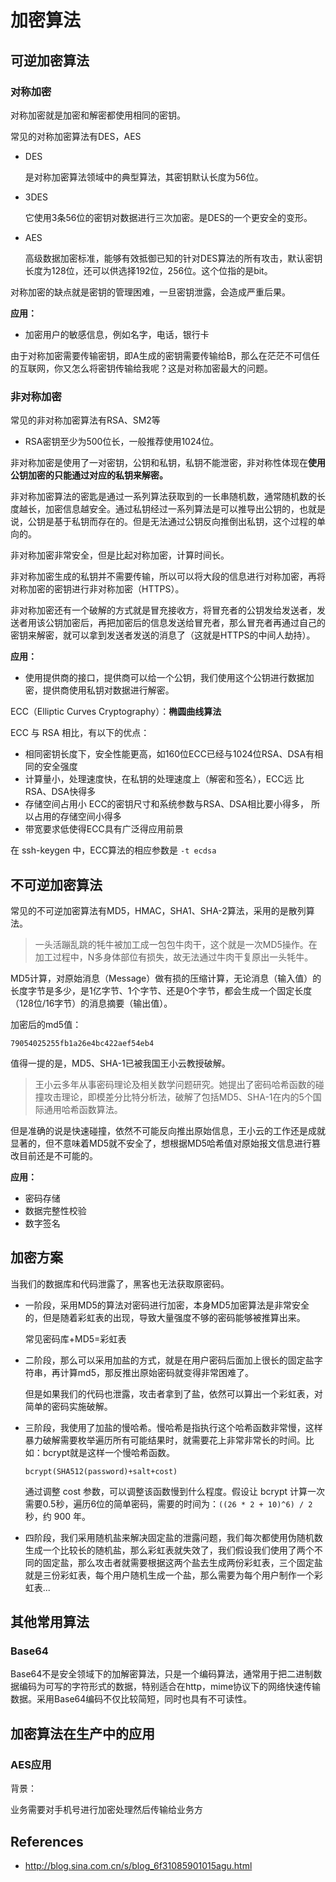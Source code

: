 # 加密算法

## 可逆加密算法

### 对称加密

对称加密就是加密和解密都使用相同的密钥。

常见的对称加密算法有DES，AES

- DES

  是对称加密算法领域中的典型算法，其密钥默认长度为56位。

- 3DES

  它使用3条56位的密钥对数据进行三次加密。是DES的一个更安全的变形。

- AES

  高级数据加密标准，能够有效抵御已知的针对DES算法的所有攻击，默认密钥长度为128位，还可以供选择192位，256位。这个位指的是bit。

对称加密的缺点就是密钥的管理困难，一旦密钥泄露，会造成严重后果。

**应用：**

- 加密用户的敏感信息，例如名字，电话，银行卡

由于对称加密需要传输密钥，即A生成的密钥需要传输给B，那么在茫茫不可信任的互联网，你又怎么将密钥传输给我呢？这是对称加密最大的问题。

### 非对称加密

常见的非对称加密算法有RSA、SM2等

- RSA密钥至少为500位长，一般推荐使用1024位。

非对称加密是使用了一对密钥，公钥和私钥，私钥不能泄密，非对称性体现在**使用公钥加密的只能通过对应的私钥来解密。**

非对称加密算法的密匙是通过一系列算法获取到的一长串随机数，通常随机数的长度越长，加密信息越安全。通过私钥经过一系列算法是可以推导出公钥的，也就是说，公钥是基于私钥而存在的。但是无法通过公钥反向推倒出私钥，这个过程的单向的。

非对称加密非常安全，但是比起对称加密，计算时间长。

非对称加密生成的私钥并不需要传输，所以可以将大段的信息进行对称加密，再将对称加密的密钥进行非对称加密（HTTPS）。

非对称加密还有一个破解的方式就是冒充接收方，将冒充者的公钥发给发送者，发送者用该公钥加密后，再把加密后的信息发送给冒充者，那么冒充者再通过自己的密钥来解密，就可以拿到发送者发送的消息了（这就是HTTPS的中间人劫持）。

**应用：**

- 使用提供商的接口，提供商可以给一个公钥，我们使用这个公钥进行数据加密，提供商使用私钥对数据进行解密。



ECC（Elliptic Curves Cryptography）：**椭圆曲线算法**

 ECC 与 RSA 相比，有以下的优点：

- 相同密钥长度下，安全性能更高，如160位ECC已经与1024位RSA、DSA有相同的安全强度
- 计算量小，处理速度快，在私钥的处理速度上（解密和签名），ECC远 比RSA、DSA快得多
- 存储空间占用小 ECC的密钥尺寸和系统参数与RSA、DSA相比要小得多， 所以占用的存储空间小得多
- 带宽要求低使得ECC具有广泛得应用前景

 在 ssh-keygen 中，ECC算法的相应参数是 `-t ecdsa`



## 不可逆加密算法

常见的不可逆加密算法有MD5，HMAC，SHA1、SHA-2算法，采用的是散列算法。

> 一头活蹦乱跳的牦牛被加工成一包包牛肉干，这个就是一次MD5操作。在加工过程中，N多身体部位有损失，故无法通过牛肉干复原出一头牦牛。

MD5计算，对原始消息（Message）做有损的压缩计算，无论消息（输入值）的长度字节是多少，是1亿字节、1个字节、还是0个字节，都会生成一个固定长度（128位/16字节）的消息摘要（输出值）。

加密后的md5值：

```
79054025255fb1a26e4bc422aef54eb4
```

值得一提的是，MD5、SHA-1已被我国王小云教授破解。

>王小云多年从事密码理论及相关数学问题研究。她提出了密码哈希函数的碰撞攻击理论，即模差分比特分析法，破解了包括MD5、SHA-1在内的5个国际通用哈希函数算法。

但是准确的说是快速碰撞，依然不可能反向推出原始信息，王小云的工作还是成就显著的，但不意味着MD5就不安全了，想根据MD5哈希值对原始报文信息进行篡改目前还是不可能的。

**应用：**

- 密码存储
- 数据完整性校验
- 数字签名

## 加密方案

当我们的数据库和代码泄露了，黑客也无法获取原密码。

- 一阶段，采用MD5的算法对密码进行加密，本身MD5加密算法是非常安全的，但是随着彩虹表的出现，导致大量强度不够的密码能够被推算出来。

  常见密码库+MD5=彩虹表

- 二阶段，那么可以采用加盐的方式，就是在用户密码后面加上很长的固定盐字符串，再计算md5，那反推出原始密码就变得非常困难了。

  但是如果我们的代码也泄露，攻击者拿到了盐，依然可以算出一个彩虹表，对简单的密码实施破解。

- 三阶段，我使用了加盐的慢哈希。慢哈希是指执行这个哈希函数非常慢，这样暴力破解需要枚举遍历所有可能结果时，就需要花上非常非常长的时间。比如：bcrypt就是这样一个慢哈希函数。

  ```
  bcrypt(SHA512(password)+salt+cost)
  ```

  通过调整 cost 参数，可以调整该函数慢到什么程度。假设让 bcrypt 计算一次需要0.5秒，遍历6位的简单密码，需要的时间为：`((26 * 2 + 10)^6) / 2 `秒，约 900 年。

- 四阶段，我们采用随机盐来解决固定盐的泄露问题，我们每次都使用伪随机数生成一个比较长的随机盐，那么彩虹表就失效了，我们假设我们使用了两个不同的固定盐，那么攻击者就需要根据这两个盐去生成两份彩虹表，三个固定盐就是三份彩虹表，每个用户随机生成一个盐，那么需要为每个用户制作一个彩虹表...

## 其他常用算法

### Base64

Base64不是安全领域下的加解密算法，只是一个编码算法，通常用于把二进制数据编码为可写的字符形式的数据，特别适合在http，mime协议下的网络快速传输数据。采用Base64编码不仅比较简短，同时也具有不可读性。

## 加密算法在生产中的应用

### AES应用

背景：

业务需要对手机号进行加密处理然后传输给业务方

## References

- http://blog.sina.com.cn/s/blog_6f31085901015agu.html
